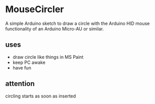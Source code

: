 # MouseCircler
A simple Arduino sketch to draw a circle with the Arduino HID mouse functionality of an Arduino Micro-AU or similar.

## uses
- draw circle like things in MS Paint
- keep PC awake
- have fun

## attention
circling starts as soon as inserted